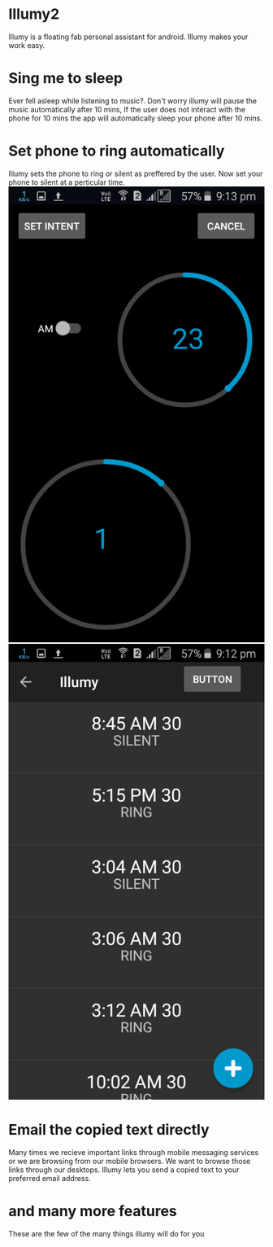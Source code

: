# Illumy2
Illumy is a floating fab personal assistant for android. Illumy makes your work easy. 

# Sing me to sleep
Ever fell asleep while listening to music?.
Don't worry illumy will pause the music automatically after 10 mins,
If the user does not interact with the phone for 10 mins the app will automatically sleep your phone after 10 mins.

# Set phone to ring automatically
Illumy sets the phone to ring or silent as preffered by the user.
Now set your phone to silent at a perticular time.
![Alt text](https://github.com/vidu171/Illumy2/blob/master/Screenshot_2017-05-01-21-13-05.png "Alarm setter")  ![Alt text](https://github.com/vidu171/Illumy2/blob/master/Screenshot_2017-05-01-21-12-59.png "Alarm lists")



# Email the copied text directly
Many times we recieve important links through mobile messaging services or we are browsing from our mobile browsers.
We want to browse those links through our desktops. Illumy lets you send a copied text to your preferred email address.

# and many more features
These are the few of the many things illumy will do for you


